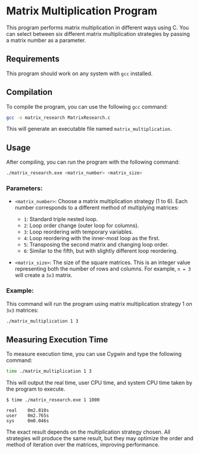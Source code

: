 # Matrix Multiplication Program

This program performs matrix multiplication in different ways using C. You can select between six different matrix multiplication strategies by passing a matrix number as a parameter.

## Requirements
This program should work on any system with `gcc` installed.

## Compilation

To compile the program, you can use the following `gcc` command:

```bash
gcc -o matrix_research MatrixResearch.c
```

This will generate an executable file named `matrix_multiplication`.

## Usage

After compiling, you can run the program with the following command:

```bash
./matrix_research.exe <matrix_number> <matrix_size>
```
### Parameters:
- `<matrix_number>`: Choose a matrix multiplication strategy (1 to 6). Each number corresponds to a different method of multiplying matrices:
  - `1`: Standard triple nested loop.
  - `2`: Loop order change (outer loop for columns).
  - `3`: Loop reordering with temporary variables.
  - `4`: Loop reordering with the inner-most loop as the first.
  - `5`: Transposing the second matrix and changing loop order.
  - `6`: Similar to the fifth, but with slightly different loop reordering.

- `<matrix_size>`: The size of the square matrices. This is an integer value representing both the number of rows and columns. For example, `n = 3` will create a `3x3` matrix.

### Example:
This command will run the program using matrix multiplication strategy 1 on `3x3` matrices:

```bash
./matrix_multiplication 1 3
```

## Measuring Execution Time

To measure execution time, you can use Cygwin and type the following command:
```bash
time ./matrix_multiplication 1 3
```

This will output the real time, user CPU time, and system CPU time taken by the program to execute.
```
$ time ./matrix_research.exe 1 1000

real    0m2.810s
user    0m2.765s
sys     0m0.046s
```

The exact result depends on the multiplication strategy chosen. All strategies will produce the same result, but they may optimize the order and method of iteration over the matrices, improving performance.
